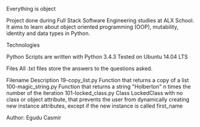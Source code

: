 

Everything is object

Project done during Full Stack Software Engineering studies at ALX School. It aims to learn about object oriented programming (OOP), mutability, identity and data types in Python.

Technologies

Python Scripts are written with Python 3.4.3 Tested on Ubuntu 14.04 LTS

Files All .txt files store the answers to the questions asked.

Filename Description 19-copy_list.py Function that returns a copy of a list 100-magic_string.py Function that returns a string "Holberton" n times the number of the iteration 101-locked_class.py Class LockedClass with no class or object attribute, that prevents the user from dynamically creating new instance attributes, except if the new instance is called first_name

Author: Egudu Casmir
